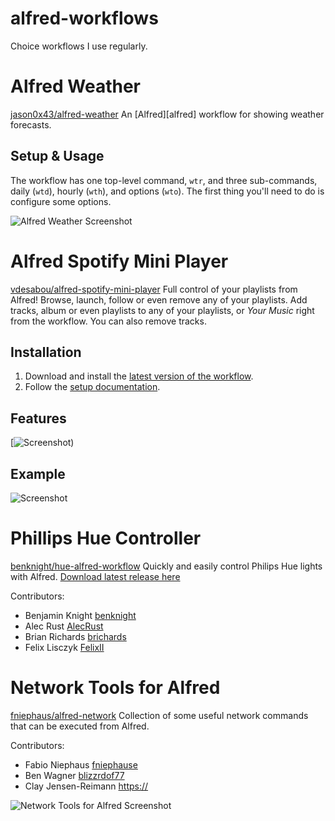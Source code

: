 # alfred-workflows
Choice workflows I use regularly.

# Alfred Weather 
[jason0x43/alfred-weather](https://github.com/jason0x43/alfred-weather)
An [Alfred][alfred] workflow for showing weather forecasts.


## Setup & Usage
The workflow has one top-level command, `wtr`, and three sub-commands, daily (`wtd`), hourly (`wth`), and options (`wto`). The first thing you'll need to do is configure some options.

![Alfred Weather Screenshot](https://raw.github.com/mikefleder/alfred-workflows/main/img/alfred-weather-daily.png)

# Alfred Spotify Mini Player
[vdesabou/alfred-spotify-mini-player](https://github.com/vdesabou/alfred-spotify-mini-player)
Full control of your playlists from Alfred! Browse, launch, follow or even remove any of your playlists. Add tracks, album or even playlists to any of your playlists, or _Your Music_ right from the workflow. You can also remove tracks.

## Installation

1. Download and install the [latest version of the workflow](https://github.com/vdesabou/alfred-spotify-mini-player/releases/latest/download/spotifyminiplayer.alfredworkflow).
2. Follow the [setup documentation](https://alfred-spotify-mini-player.com/setup/).

## Features
[![Screenshot)](https://raw.github.com/mikefleder/alfred-workflows/main/img/alfred-spotify-mini-features.png)

## Example

![Screenshot](https://raw.github.com/mikefeldr/alfred-workflows/main/img/alfred-spotify-mini.gif)

# Phillips Hue Controller
[benknight/hue-alfred-workflow](https://github.com/benknight/hue-alfred-workflow/)
Quickly and easily control Philips Hue lights with Alfred. [Download latest release here](https://github.com/benknight/hue-alfred-workflow/releases)

Contributors:
- Benjamin Knight [benknight](https://github.com/benknight)
- Alec Rust [AlecRust](https://github.com/AlecRust)
- Brian Richards [brichards](https://github.com/brichards)
- Felix Lisczyk [FelixII](http://github.com/FelixII)

# Network Tools for Alfred
[fniephaus/alfred-network](https://github.com/fniephaus/alfred-network/)
Collection of some useful network commands that can be executed from Alfred.

Contributors:
- Fabio Niephaus [fniephause](https://github.com/fniephaus)
- Ben Wagner [blizzrdof77](https://github.com/blizzrdof77)
- Clay Jensen-Reimann [https://](https://github.com/clayreimann)

![Network Tools for Alfred Screenshot](https://raw.github.com/mikefleder/alfred-workflows/main/img/alfred-network-tools.png)

